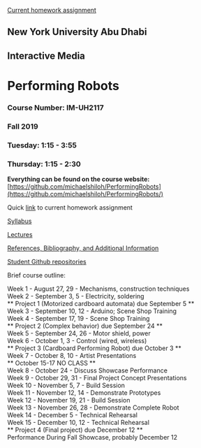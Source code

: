 [Current homework assignment](#current-homework-assignment)  

## New York University Abu Dhabi
## Interactive Media
# Performing Robots

### Course Number: IM-UH2117 
### Fall 2019  
### Tuesday: 1:15 - 3:55 	
### Thursday: 1:15 - 2:30

**Everything can be found on the course website:**
[https://github.com/michaelshiloh/PerformingRobots](https://github.com/michaelshiloh/PerformingRobots/)


Quick [link](https://github.com/michaelshiloh/PerformingRobots/blob/master/schedule.md#current-homework-assignment)
to current homework assignment

[Syllabus](syllabus.md)

[Lectures](lectures.md)

[References, Bibliography, and Additional Information](references.md)

[Student Github repositories](studentRepositories)


Brief course outline:

Week  1 - August 27, 29    - Mechanisms, construction techniques  
Week  2 - September 3, 5   - Electricity, soldering  
** Project 1 (Motorized cardboard automata) due September 5 **  
Week  3 - September 10, 12 - Arduino; Scene Shop Training  
Week  4 - September 17, 19 - Scene Shop Training  
** Project 2 (Complex behavior) due September 24 **  
Week  5 - September 24, 26 - Motor shield, power  
Week  6 - October 1, 3     - Control (wired, wireless)  
** Project 3 (Cardboard Performing Robot) due October 3 **  
Week  7 - October 8, 10    - Artist Presentations  
** October 15-17 NO CLASS **  
Week 8  - October 24       - Discuss Showcase Performance  
Week 9  - October 29, 31   - Final Project Concept Presentations  
Week 10 - November 5, 7    - Build Session  
Week 11 - November 12, 14  - Demonstrate Prototypes  
Week 12 - November 19, 21  - Build Session  
Week 13 - November 26, 28  - Demonstrate Complete Robot  
Week 14 - December 5       - Technical Rehearsal  
Week 15 - December 10, 12  - Technical Rehearsal  
** Project 4 (Final project) due December 12 **  
Performance During Fall Showcase, probably December 12    


